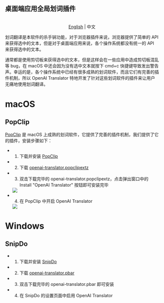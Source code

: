 桌面端应用全局划词插件
----------------------

<p align="center">
    <br> <a href="CLIP-EXTENSION.md">English</a> | 中文
</p>

划词翻译是本软件的杀手锏功能，对于浏览器插件来说，浏览器提供了简单的 API 来获得选中的文本，但是对于桌面端应用来说，各个操作系统都没有统一的 API 来获得选中的文本。

通常都是使用剪切板来获得选中的文本，但是这样会在一些应用中造成剪切板混乱等 bug，在 macOS 中还会因为没有选中文本就按下 cmd+c 快捷键导致发出警告声。幸运的是，各个操作系统中已经有很多成熟的划词软件，而且它们有完善的插件机制，所以 OpenAI Translator 特地开发了针对这些划词软件的插件来让用户无痛地使用划词翻译。

# macOS

## PopClip

[PopClip](https://pilotmoon.com/popclip/) 是 macOS 上成熟的划词软件，它提供了完善的插件机制，我们提供了它的插件，安装步骤如下：

* 1. 下载并安装 [PopClip](https://pilotmoon.com/popclip/)
* 2. 下载 [openai-translator.popclipextz](https://github.com/yetone/openai-translator/releases/latest/download/openai-translator.popclipextz)
* 3. 双击下载完毕的 openai-translator.popclipextz，点击弹出窗口中的 Install "OpenAI Translator" 按钮即可安装完毕
    
    <img src="https://user-images.githubusercontent.com/1206493/240260692-8af6141a-3dba-4775-921d-505223addf9e.png" />

* 4. 在 PopClip 中开启 OpenAI Translator
    
    <img src="https://user-images.githubusercontent.com/1206493/240258859-c4f2ec91-255f-414c-a4a4-aca25fceb0b5.png" />

# Windows

## SnipDo

* 1. 下载并安装 [SnipDo](https://apps.microsoft.com/store/detail/snipdo/9NPZ2TVKJVT7)
* 2. 下载 [openai-translator.pbar](https://github.com/yetone/openai-translator/releases/latest/download/openai-translator.pbar)
* 3. 双击下载完毕的 openai-translator.pbar 即可安装
* 4. 在 SnipDo 的设置页面中启用 OpenAI Translator

